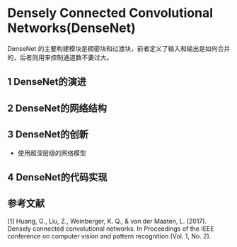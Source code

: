 # Densely Connected Convolutional Networks(DenseNet)

DenseNet 的主要构建模块是稠密块和过渡块，前者定义了输入和输出是如何合并的，后者则用来控制通道数不要过大。

## 1 DenseNet的演进

## 2 DenseNet的网络结构

## 3 DenseNet的创新
- 使用超深层级的网络模型

## 4 DenseNet的代码实现

## 参考文献
[1] Huang, G., Liu, Z., Weinberger, K. Q., & van der Maaten, L. (2017). Densely connected convolutional networks. In Proceedings of the IEEE conference on computer vision and pattern recognition (Vol. 1, No. 2).